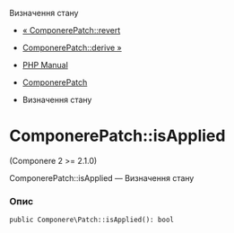 Визначення стану

-   [« ComponerePatch::revert](componere-patch.revert.html)
    
-   [ComponerePatch::derive »](componere-patch.derive.html)
    
-   [PHP Manual](index.md)
    
-   [ComponerePatch](class.componere-patch.html)
    
-   Визначення стану
    

# ComponerePatch::isApplied

(Componere 2 >= 2.1.0)

ComponerePatch::isApplied — Визначення стану

### Опис

```methodsynopsis
public Componere\Patch::isApplied(): bool
```